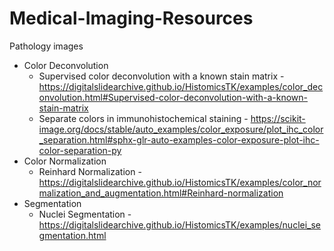 # Medical-Imaging-Resources

Pathology images
- Color Deconvolution 
    - Supervised color deconvolution with a known stain matrix - https://digitalslidearchive.github.io/HistomicsTK/examples/color_deconvolution.html#Supervised-color-deconvolution-with-a-known-stain-matrix
    - Separate colors in immunohistochemical staining - https://scikit-image.org/docs/stable/auto_examples/color_exposure/plot_ihc_color_separation.html#sphx-glr-auto-examples-color-exposure-plot-ihc-color-separation-py
- Color Normalization 
    - Reinhard Normalization - https://digitalslidearchive.github.io/HistomicsTK/examples/color_normalization_and_augmentation.html#Reinhard-normalization
- Segmentation 
    - Nuclei Segmentation - https://digitalslidearchive.github.io/HistomicsTK/examples/nuclei_segmentation.html
